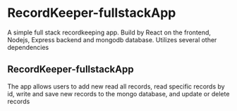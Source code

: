 # RecordKeeper-fullstackApp
A simple full stack recordkeeping app. Build by React on the frontend, Nodejs, Express backend and mongodb database. Utilizes several other dependencies
## RecordKeeper-fullstackApp
The app allows users to add new read all records, read specific records by id, write and save new records to the mongo database, and update or delete records
